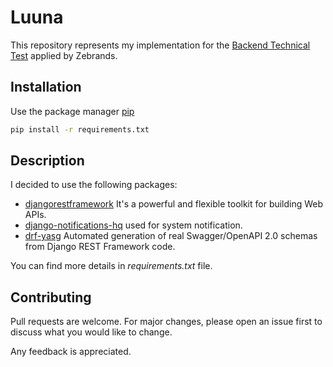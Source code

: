 # Luuna

This repository represents my implementation for the [Backend Technical Test](https://github.com/luuna-tech/test/blob/master/backend/README.md) applied by Zebrands.

## Installation

Use the package manager [pip](https://pip.pypa.io/en/stable/)

```bash
pip install -r requirements.txt
```

## Description

I decided to use the following packages:

* [djangorestframework](https://www.django-rest-framework.org/) It's a powerful and flexible toolkit for building Web APIs.
* [django-notifications-hq](https://pypi.org/project/django-notifications-hq/) used for system notification.
* [drf-yasg]() Automated generation of real Swagger/OpenAPI 2.0 schemas from Django REST Framework code.

You can find more details in *requirements.txt* file.

## Contributing
Pull requests are welcome. For major changes, please open an issue first to discuss what you would like to change.

Any feedback is appreciated.